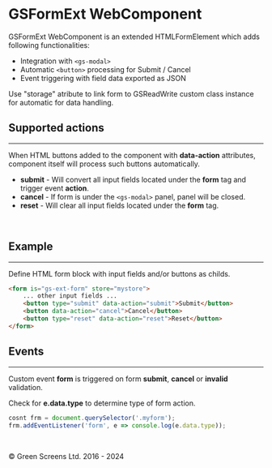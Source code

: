 # GSFormExt WebComponent

GSFormExt WebComponent is an extended HTMLFormElement which adds following functionalities:

* Integration with ```<gs-modal>```
* Automatic ```<button>``` processing for Submit / Cancel
* Event triggering with field data exported as JSON

Use "storage" atribute to link form to GSReadWrite custom class instance for automatic for data handling.

## Supported actions
---

When HTML buttons added to the component with **data-action** attributes, component itself will process such buttons automatically.

* **submit** - Will convert all input fields located under the **form** tag and trigger event **action**. 
* **cancel** - If form is under the ```<gs-modal>``` panel, panel will be closed.
* **reset**  - Will clear all input fields located under the **form** tag.

<br>

## Example
---

Define HTML form block with input fields and/or buttons as childs.

```html
<form is="gs-ext-form" store="mystore">
    ... other input fields ...
    <button type="submit" data-action="submit">Submit</button>        
    <button data-action="cancel">Cancel</button>
    <button type="reset" data-action="reset">Reset</button>
</form>
```
 
## Events
---

Custom event **form** is triggered on form **submit**, **cancel** or **invalid** validation.

Check for **e.data.type** to determine type of form action.

```JavaScript
cosnt frm = document.querySelector('.myform');
frm.addEventListener('form', e => console.log(e.data.type));
```
<br>

&copy; Green Screens Ltd. 2016 - 2024
